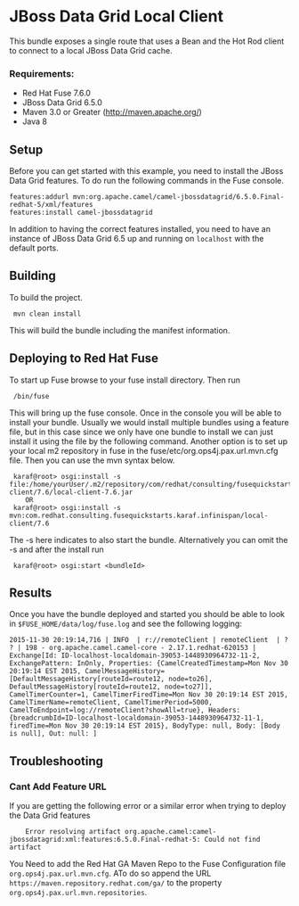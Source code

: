 JBoss Data Grid Local Client
====================================
This bundle exposes a single route that uses a Bean and the Hot Rod client to connect to a local JBoss Data Grid cache.

### Requirements: ###

 * Red Hat Fuse 7.6.0
 * JBoss Data Grid 6.5.0
 * Maven 3.0 or Greater (http://maven.apache.org/)
 * Java 8

Setup
-----------------------
Before you can get started with this example, you need to install the JBoss Data Grid features. To do run the following commands in the Fuse console.

    features:addurl mvn:org.apache.camel/camel-jbossdatagrid/6.5.0.Final-redhat-5/xml/features
    features:install camel-jbossdatagrid

In addition to having the correct features installed, you need to have an instance of JBoss Data Grid 6.5 up and running on `localhost` with the default ports.

Building
-----------------------
To build the project.

     mvn clean install

This will build the bundle including the manifest information.

Deploying to Red Hat Fuse
-----------------------

To start up Fuse browse to your fuse install directory. Then run

     /bin/fuse

This will bring up the fuse console. Once in the console you will be able to install your bundle. Usually we would install multiple bundles using a feature file, but in this case since we only have one bundle to install we can just install it using the file by the following command. Another option is to set up your local m2 repository in fuse in the fuse/etc/org.ops4j.pax.url.mvn.cfg file. Then you can use the mvn syntax below.

     karaf@root> osgi:install -s file:/home/yourUser/.m2/repository/com/redhat/consulting/fusequickstarts/karaf/infinispan/local-client/7.6/local-client-7.6.jar
        OR
     karaf@root> osgi:install -s mvn:com.redhat.consulting.fusequickstarts.karaf.infinispan/local-client/7.6

 The -s here indicates to also start the bundle.  Alternatively you can omit the -s and after the install run

     karaf@root> osgi:start <bundleId>

Results
-----------------------
Once you have the bundle deployed and started you should be able to look in `$FUSE_HOME/data/log/fuse.log` and see the following logging:

    2015-11-30 20:19:14,716 | INFO  | r://remoteClient | remoteClient  | ?   ? | 198 - org.apache.camel.camel-core - 2.17.1.redhat-620153 | Exchange[Id: ID-localhost-localdomain-39053-1448930964732-11-2, ExchangePattern: InOnly, Properties: {CamelCreatedTimestamp=Mon Nov 30 20:19:14 EST 2015, CamelMessageHistory=[DefaultMessageHistory[routeId=route12, node=to26], DefaultMessageHistory[routeId=route12, node=to27]], CamelTimerCounter=1, CamelTimerFiredTime=Mon Nov 30 20:19:14 EST 2015, CamelTimerName=remoteClient, CamelTimerPeriod=5000, CamelToEndpoint=log://remoteClient?showAll=true}, Headers: {breadcrumbId=ID-localhost-localdomain-39053-1448930964732-11-1, firedTime=Mon Nov 30 20:19:14 EST 2015}, BodyType: null, Body: [Body is null], Out: null: ]


Troubleshooting
-----------------------

### Cant Add Feature URL ###
If you are getting the following error or a similar error when trying to deploy the Data Grid features

    	Error resolving artifact org.apache.camel:camel-jbossdatagrid:xml:features:6.5.0.Final-redhat-5: Could not find artifact

You Need to add the Red Hat GA Maven Repo to the Fuse Configuration file `org.ops4j.pax.url.mvn.cfg`. ATo do so append the URL `https://maven.repository.redhat.com/ga/` to the property `org.ops4j.pax.url.mvn.repositories`.
